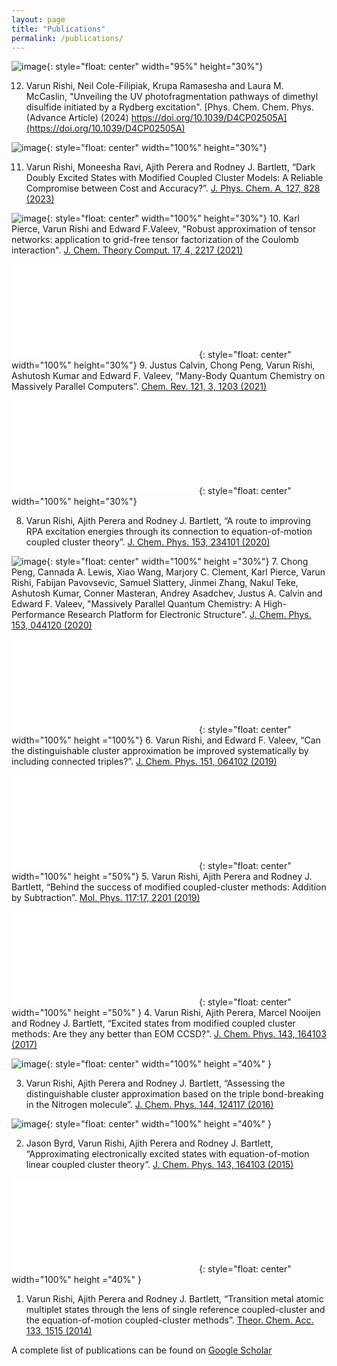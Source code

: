 ```yaml
---
layout: page
title: "Publications"
permalink: /publications/
---
```




![image](/images/DMDS_summary.jpg){: style="float: center" width="95%" height="30%"}

12. Varun Rishi, Neil Cole-Filipiak, Krupa Ramasesha and Laura M. McCaslin, "Unveiling the UV
photofragmentation pathways of dimethyl disulfide initiated by a Rydberg excitation".
[Phys. Chem. Chem. Phys. (Advance Article)  (2024) https://doi.org/10.1039/D4CP02505A](https://doi.org/10.1039/D4CP02505A)


![image](/images/DoublyExcitedStates.jpeg){: style="float: center" width="100%" height="30%"}

11. Varun Rishi, Moneesha Ravi, Ajith Perera and Rodney J. Bartlett, “Dark Doubly Excited States
with Modified Coupled Cluster Models: A Reliable Compromise between Cost and Accuracy?”. 
[J. Phys. Chem. A, 127, 828 (2023)](https://doi.org/10.1021/acs.jpca.2c07697)



![image](/images/CP_DF_CCSD.gif){: style="float: center" width="100%" height="30%"}
10. Karl Pierce, Varun Rishi and Edward F.Valeev, "Robust approximation of tensor networks: application to grid-free tensor factorization of the Coulomb interaction".
[J. Chem. Theory Comput. 17, 4, 2217 (2021)](https://doi.org/10.1021/acs.jctc.0c01310)


![image](/images/Water4_per_node.pdf){: style="float: center" width="100%" height="30%"}
9. Justus Calvin, Chong Peng, Varun Rishi, Ashutosh Kumar and Edward F. Valeev, “Many-Body Quantum Chemistry on Massively Parallel Computers”. 
[Chem. Rev. 121, 3, 1203 (2021)](https://doi.org/10.1021/acs.chemrev.0c00006)


![image](/images/errorSpread.pdf){: style="float: center" width="100%" height="30%"}

8. Varun Rishi, Ajith Perera and Rodney J. Bartlett, “A route to improving RPA excitation energies through its connection to equation-of-motion coupled cluster theory”.
[J. Chem. Phys. 153, 234101 (2020)](https://aip.scitation.org/doi/10.1063/5.0023862) 

![image](/images/MPQC.jpeg){: style="float: center" width="100%" height ="30%"}
7. Chong Peng, Cannada A. Lewis, Xiao Wang, Marjory C. Clement, Karl Pierce, Varun Rishi,
Fabijan Pavovsevic, Samuel Slattery, Jinmei Zhang, Nakul Teke, Ashutosh Kumar, Conner Masteran, Andrey Asadchev, Justus A. Calvin and Edward F. Valeev, "Massively Parallel Quantum Chemistry: A High-Performance Research Platform for Electronic Structure". 
[J. Chem. Phys. 153, 044120 (2020)](https://aip.scitation.org/doi/abs/10.1063/5.0005889)  



![image](/images/DCSDT.pdf){: style="float: center" width="100%" height ="100%"}
6. Varun Rishi, and Edward F. Valeev, “Can the distinguishable cluster approximation be improved systematically by including connected triples?”. 
[J. Chem. Phys. 151, 064102 (2019)](https://aip.scitation.org/doi/abs/10.1063/1.5097150)

![image](/images/Addition_By_Subtraction.pdf){: style="float: center" width="100%" height ="50%"}
5. Varun Rishi, Ajith Perera and Rodney J. Bartlett, “Behind the success of modified coupled-cluster methods: Addition by Subtraction”.
[Mol. Phys. 117:17, 2201 (2019)](https://www.tandfonline.com/doi/abs/10.1080/00268976.2018.1492748)


![image](/images/EOM_DCSD.pdf){: style="float: center" width="100%" height ="50%" }
4. Varun Rishi, Ajith Perera, Marcel Nooijen and Rodney J. Bartlett, “Excited states from modified coupled cluster methods: Are they any better than EOM CCSD?”.
[J. Chem. Phys. 143, 164103 (2017)](https://aip.scitation.org/doi/abs/10.1063/1.4979078)


![image](/images/summaryPic_DCSD.png){: style="float: center" width="100%" height ="40%" }

3. Varun Rishi, Ajith Perera and Rodney J. Bartlett, “Assessing the distinguishable cluster approximation based on the triple bond-breaking in the Nitrogen molecule”.
[J. Chem. Phys. 144, 124117 (2016)](https://aip.scitation.org/doi/abs/10.1063/1.4944087) 


![image](/images/EOM-LCC){: style="float: center" width="100%" height ="40%" }

2. Jason Byrd, Varun Rishi, Ajith Perera and Rodney J. Bartlett, “Approximating electronically excited states with equation-of-motion linear coupled cluster theory”. 
[J. Chem. Phys. 143, 164103 (2015)](https://aip.scitation.org/doi/abs/10.1063/1.4934232)

![image](/images/TM_paper.pdf){: style="float: center" width="100%" height ="40%" }
1. Varun Rishi, Ajith Perera and Rodney J. Bartlett, “Transition metal atomic multiplet states through the lens of single reference coupled-cluster and the equation-of-motion coupled-cluster methods”.
[Theor. Chem. Acc. 133, 1515 (2014)](https://link.springer.com/chapter/10.1007/978-3-662-47051-0_18)


A complete list of publications can be found on [Google Scholar](https://scholar.google.com/citations?user=nGopRpIAAAAJ&hl=en)



